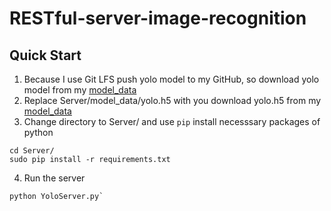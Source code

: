 # RESTful-server-image-recognition

## Quick Start
1. Because I use Git LFS push yolo model to my GitHub, so download yolo model from my [model_data](https://github.com/LinRenHong/RESTful-server-image-recognition/blob/master/Server/model_data/yolo.h5)
2. Replace Server/model_data/yolo.h5 with you download yolo.h5 from my [model_data](https://github.com/LinRenHong/RESTful-server-image-recognition/blob/master/Server/model_data/yolo.h5)
3. Change directory to Server/ and use `pip` install necesssary packages of python
```
cd Server/
sudo pip install -r requirements.txt
```
4. Run the server
```
python YoloServer.py` 
```
